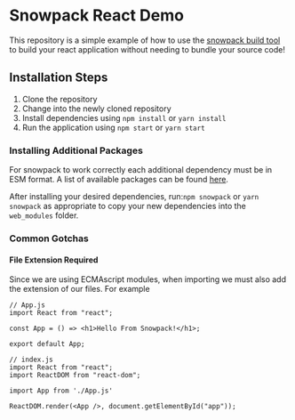 # Snowpack React Demo

This repository is a simple example of how to use the [snowpack build tool](https://www.snowpack.dev/)
to build your react application without needing to bundle your source code!

## Installation Steps

1. Clone the repository
2. Change into the newly cloned repository
3. Install dependencies using `npm install` or `yarn install`
4. Run the application using `npm start` or `yarn start`

### Installing Additional Packages

For snowpack to work correctly each additional dependency must be in ESM format.
A list of available packages can be found [here](https://www.pika.dev/search).

After installing your desired dependencies, run:`npm snowpack` or `yarn snowpack` as
appropriate to copy your new dependencies into the `web_modules` folder.

### Common Gotchas

#### File Extension Required

Since we are using ECMAscript modules, when importing we must also add the
extension of our files. For example

```
// App.js
import React from "react";

const App = () => <h1>Hello From Snowpack!</h1>;

export default App;

```

```
// index.js
import React from "react";
import ReactDOM from "react-dom";

import App from './App.js'

ReactDOM.render(<App />, document.getElementById("app"));

```

